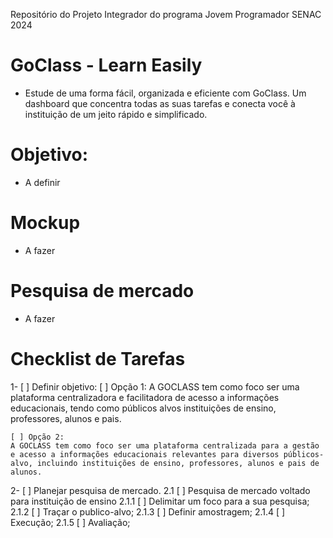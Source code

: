 Repositório do Projeto Integrador do programa Jovem Programador SENAC 2024

# GoClass - Learn Easily

 - Estude de uma forma fácil, organizada e eficiente com GoClass. Um dashboard que concentra todas as suas tarefas e conecta você à instituição de um jeito rápido e simplificado.

# Objetivo:

- A definir

# Mockup

- A fazer

# Pesquisa de mercado

- A fazer

# Checklist de Tarefas

1- [ ] Definir objetivo:
	[ ] Opção 1:
	A GOCLASS tem como foco ser uma plataforma centralizadora e facilitadora de acesso a informações educacionais, tendo como públicos alvos instituições de ensino, professores, alunos e pais.

	[ ] Opção 2:
	A GOCLASS tem como foco ser uma plataforma centralizada para a gestão e acesso a informações educacionais relevantes para diversos públicos-alvo, incluindo instituições de ensino, professores, alunos e pais de alunos.


2- [ ] Planejar pesquisa de mercado.
	2.1 [ ] Pesquisa de mercado voltado para instituição de ensino
		2.1.1 [ ] Delimitar um foco para a sua pesquisa;
		2.1.2 [ ] Traçar o publico-alvo;
		2.1.3 [ ] Definir amostragem;
		2.1.4 [ ] Execução;
		2.1.5 [ ] Avaliação; 